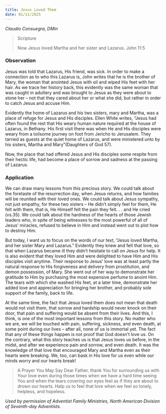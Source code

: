 ```yaml
---
title: Jesus Loved Them
date: 01/11/2025
---
```


_Claudio Consuegra, DMin_

> <p>Scripture</p>
> Now Jesus loved Martha and her sister and Lazarus. John 11:5

### Observation

Jesus was told that Lazarus, His friend, was sick. In order to make a connection as to who this Lazarus is, John writes that he is the brother of Mary, the woman that anointed Jesus with oil and wiped His feet with her hair. As we trace her history back, this evidently was the same woman that was caught in adultery and was brought to Jesus as they were about to stone her – not that they cared about her or what she did, but rather in order to catch Jesus and accuse Him.

Evidently the home of Lazarus and his two sisters, mary and Martha, was a place of refuge for Jesus and His disciples. Ellen White writes, “Jesus had often found the rest that His weary human nature required at the house of Lazarus, in Bethany. His first visit there was when He and His disciples were weary from a toilsome journey on foot from Jericho to Jerusalem. They tarried as guests at the quiet home of Lazarus, and were ministered unto by his sisters, Martha and Mary”(Daughters of God 57).

Now, the place that had offered Jesus and His disciples some respite from their hectic life, had become a place of sorrow and sadness at the passing of Lazarus.

### Application

We can draw many lessons from this precious story. We could talk about the foretaste of the resurrection day, when Jesus returns, and how families will be reunited with their loved ones. We could talk about Jesus sympathy, not just empathy, for these two sisters – He didn’t simply feel for them, He felt with them, that is, He Himself felt the pain they felt. . . and He cried (vs.35). We could talk about the hardness of the hearts of those Jewish leaders who, in spite of being witnesses to the most powerful of all of Jesus’ miracles, refused to believe in Him and instead went out to plot how to destroy Him.

But today, I want us to focus on the words of our text, “Jesus loved Martha, and her sister Mary and Lazarus.” Evidently they knew and felt that love, so that when Lazarus became ill they didn’t hesitate to call on Jesus for help. It is also evident that they loved Him and were delighted to have Him and His disciples visit anytime. Their response to Jesus’ love was at least partly the natural response to His forgiveness and delivery from prostitution, and demon possession, of Mary. She went out of her way to demonstrate her gratitude to Him by purchasing the most expensive perfume to anoint Him. The tears with which she washed His feet, at a later time, demonstrate her added love and appreciation for bringing her brother, and probably sole support of the family, back to life.

At the same time, the fact that Jesus loved them does not mean that death would not visit them, that sorrow and hardship would never knock on their door, that pain and suffering would be absent from their lives. And this, I think, is one of the most important lessons from this story. No matter who we are, we will be touched with pain, suffering, sickness, and even death, at some point during our lives – after all, none of us is immortal yet. The fact that any of these things happen is not proof that God doesn’t love us. On the contrary, what this story teaches us is that Jesus loves us before, in the midst, and after we experience pain and sorrow, and even death. It was the knowledge of that love that encouraged Mary and Martha even as their hearts were breaking. We, too, can bask in His love for us even while our minds worry and our hearts break!

> <callout>A Prayer You May Say</callout>
> Dear Father, thank You for surrounding us with Your love even during those times when we have a hard time seeing You and when the tears covering our eyes feel as if they are about to drown our hearts. Halp us to feel that love when we feel so lonely, helpless, and hopeless.

_Used by permission of Adventist Family Ministries, North American Division of Seventh-day Adventists._